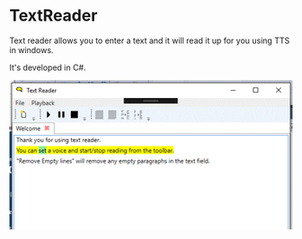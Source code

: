 # TextReader

Text reader allows you to enter a text and it will read it up for you using TTS in windows.

It's developed in C#.

![Image of screen reading the start text](docs/main%20screen.GIF)
